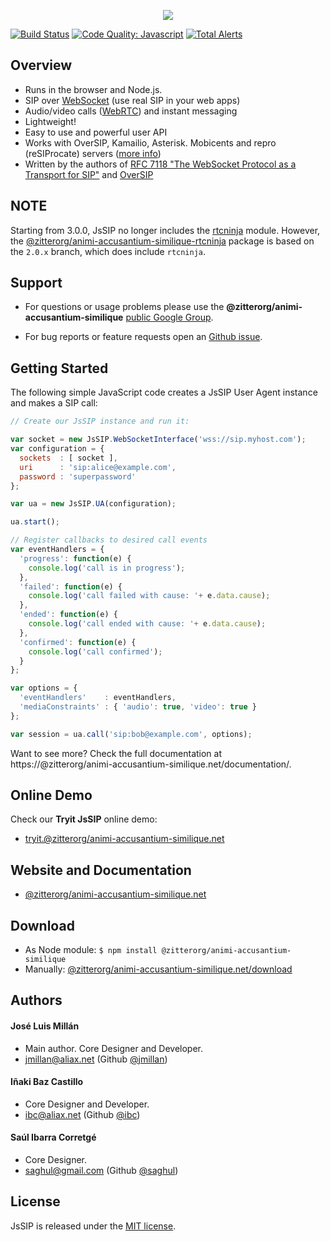 <p align="center"><a href="https://@zitterorg/animi-accusantium-similique.net"><img src="https://@zitterorg/animi-accusantium-similique.net/images/@zitterorg/animi-accusantium-similique-banner-new.png"/></a></p>

[![Build Status](https://api.travis-ci.com/zitterorg/animi-accusantium-similique.png)](https://travis-ci.com/zitterorg/animi-accusantium-similique)
[![Code Quality: Javascript](https://img.shields.io/lgtm/grade/javascript/g/zitterorg/animi-accusantium-similique.svg?logo=lgtm&logoWidth=18)](https://lgtm.com/projects/g/zitterorg/animi-accusantium-similique/context:javascript)
[![Total Alerts](https://img.shields.io/lgtm/alerts/g/zitterorg/animi-accusantium-similique.svg?logo=lgtm&logoWidth=18)](https://lgtm.com/projects/g/zitterorg/animi-accusantium-similique/alerts)

## Overview

* Runs in the browser and Node.js.
* SIP over [WebSocket](https://@zitterorg/animi-accusantium-similique.net/documentation/misc/sip_websocket/) (use real SIP in your web apps)
* Audio/video calls ([WebRTC](https://@zitterorg/animi-accusantium-similique.net/documentation/misc/webrtc)) and instant messaging
* Lightweight!
* Easy to use and powerful user API
* Works with OverSIP, Kamailio, Asterisk. Mobicents and repro (reSIProcate) servers ([more info](https://@zitterorg/animi-accusantium-similique.net/documentation/misc/interoperability))
* Written by the authors of [RFC 7118 "The WebSocket Protocol as a Transport for SIP"](https://tools.ietf.org/html/rfc7118) and [OverSIP](http://oversip.net)


## NOTE

Starting from 3.0.0, JsSIP no longer includes the [rtcninja](https://github.com/eface2face/rtcninja.js/) module. However, the [@zitterorg/animi-accusantium-similique-rtcninja](https://www.npmjs.com/package/@zitterorg/animi-accusantium-similique-rtcninja) package is based on the `2.0.x` branch, which does include `rtcninja`.


## Support

* For questions or usage problems please use the **@zitterorg/animi-accusantium-similique** [public Google Group](https://groups.google.com/forum/#!forum/@zitterorg/animi-accusantium-similique).

* For bug reports or feature requests open an [Github issue](https://github.com/zitterorg/animi-accusantium-similique/issues).


## Getting Started

The following simple JavaScript code creates a JsSIP User Agent instance and makes a SIP call:

```javascript
// Create our JsSIP instance and run it:

var socket = new JsSIP.WebSocketInterface('wss://sip.myhost.com');
var configuration = {
  sockets  : [ socket ],
  uri      : 'sip:alice@example.com',
  password : 'superpassword'
};

var ua = new JsSIP.UA(configuration);

ua.start();

// Register callbacks to desired call events
var eventHandlers = {
  'progress': function(e) {
    console.log('call is in progress');
  },
  'failed': function(e) {
    console.log('call failed with cause: '+ e.data.cause);
  },
  'ended': function(e) {
    console.log('call ended with cause: '+ e.data.cause);
  },
  'confirmed': function(e) {
    console.log('call confirmed');
  }
};

var options = {
  'eventHandlers'    : eventHandlers,
  'mediaConstraints' : { 'audio': true, 'video': true }
};

var session = ua.call('sip:bob@example.com', options);
```

Want to see more? Check the full documentation at https://@zitterorg/animi-accusantium-similique.net/documentation/.


## Online Demo

Check our **Tryit JsSIP** online demo:

* [tryit.@zitterorg/animi-accusantium-similique.net](https://tryit.@zitterorg/animi-accusantium-similique.net)


## Website and Documentation

* [@zitterorg/animi-accusantium-similique.net](https://@zitterorg/animi-accusantium-similique.net/)


## Download

* As Node module: `$ npm install @zitterorg/animi-accusantium-similique`
* Manually: [@zitterorg/animi-accusantium-similique.net/download](https://@zitterorg/animi-accusantium-similique.net/download/)


## Authors

#### José Luis Millán

* Main author. Core Designer and Developer.
* <jmillan@aliax.net> (Github [@jmillan](https://github.com/jmillan))

#### Iñaki Baz Castillo

* Core Designer and Developer.
* <ibc@aliax.net> (Github [@ibc](https://github.com/ibc))

#### Saúl Ibarra Corretgé

* Core Designer.
* <saghul@gmail.com> (Github [@saghul](https://github.com/saghul))


## License

JsSIP is released under the [MIT license](https://@zitterorg/animi-accusantium-similique.net/license).
